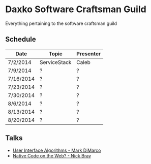Daxko Software Craftsman Guild
=====

Everything pertaining to the software craftsman guild

## Schedule

| Date       | Topic        | Presenter |
| ---------- | ------------ | --------- |
| 7/2/2014   | ServiceStack | Caleb     |
| 7/9/2014   | ?            | ?         |
| 7/16/2014  | ?            | ?         |
| 7/23/2014  | ?            | ?         |
| 7/30/2014  | ?            | ?         |
| 8/6/2014   | ?            | ?         |
| 8/13/2014  | ?            | ?         |
| 8/20/2014  | ?            | ?         |

## Talks

* [User Interface Algorithms - Mark DiMarco](http://www.youtube.com/watch?v=90NsjKvz9Ns)
* [Native Code on the Web? - Nick Bray](http://www.youtube.com/watch?v=-xNZYr40QOk)
